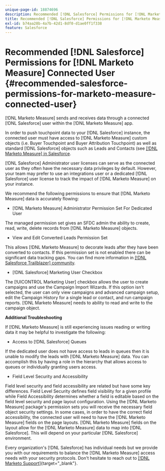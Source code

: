 ```yaml
---
unique-page-id: 18874696
description: Recommended [!DNL Salesforce] Permissions for [!DNL Marketo Measure] Connected User - [!DNL Marketo Measure] - Product Documentation
title: Recommended [!DNL Salesforce] Permissions for [!DNL Marketo Measure] Connected User
exl-id: b74aa28b-4a7b-42d1-8df0-d1ae0ff1f338
feature: Salesforce
---
```

# Recommended [!DNL Salesforce] Permissions for [!DNL Marketo Measure] Connected User {#recommended-salesforce-permissions-for-marketo-measure-connected-user}

[!DNL Marketo Measure] sends and receives data through a connected [!DNL Salesforce] user within the [!DNL Marketo Measure] app.

In order to push touchpoint data to your [!DNL Salesforce] instance, the connected user must have access to [!DNL Marketo Measure] custom objects (i.e. Buyer Touchpoint and Buyer Attribution Touchpoint) as well as standard [!DNL Salesforce] objects such as Leads and Contacts (see [[!DNL Marketo Measure] in Salesforce](/help/configuration-and-setup/marketo-measure-and-salesforce/how-marketo-measure-and-salesforce-interact.md).

[!DNL Salesforce] Administrator user licenses can serve as the connected user as they often have the necessary data privileges by default. However, your team may prefer to use an integrations user or a dedicated [!DNL Salesforce] user license to track the impact of [!DNL Marketo Measure] on your instance.

We recommend the following permissions to ensure that [!DNL Marketo Measure] data is accurately flowing:

* [!DNL Marketo Measure] Administrator Permission Set For Dedicated User

The managed permission set gives an SFDC admin the ability to create, read, write, delete records from [!DNL Marketo Measure] objects.

* View and Edit Converted Leads Permission Set

This allows [!DNL Marketo Measure] to decorate leads after they have been converted to contacts. If this permission set is not enabled there can be significant data tracking gaps. You can find more information in [[!DNL Salesforce Trailblazer] community](https://help.salesforce.com/articleView?id=leads_view_edit_converted.htm&type=5).

* [!DNL Salesforce] Marketing User Checkbox

The [!UICONTROL Marketing User] checkbox allows the user to create campaigns and use the Campaign Import Wizards. If this option isn't selected, the user can only view campaigns and advanced campaign setup, edit the Campaign History for a single lead or contact, and run campaign reports. [!DNL Marketo Measure] needs to ability to read and write to the campaign object.

**Additional Troubleshooting**

If [!DNL Marketo Measure] is still experiencing issues reading or writing data it may be helpful to investigate the following:

* Access to [!DNL Salesforce] Queues

If the dedicated user does not have access to leads in queues then it is unable to modify the leads with [!DNL Marketo Measure] data. You can accomplish this by having a role in the hierarchy that allows access to queues or individually granting users access.

* Field Level Security and Accessibility

Field level security and field accessibility are related but have some key differences. Field Level Security defines field visibility for a given profile while Field Accessibility determines whether a field is editable based on the field level security and page layout configuration. Using the [!DNL Marketo Measure] package's permission sets you will receive the necessary field object security settings. In some cases, in order to have the correct field accessibility, the connected user will need to have the [!DNL Marketo Measure] fields on the page layouts. [!DNL Marketo Measure] fields on the layout allow for the [!DNL Marketo Measure] data to map into [!DNL Salesforce]. This will depend on your particular [!DNL Salesforce] environment.

Every organization's [!DNL Salesforce] has individual needs but we provide you with our requirements to balance the [!DNL Marketo Measure] access needs with your security protocols. Don't hesitate to reach out to [[!DNL Marketo Support]](https://nation.marketo.com/t5/support/ct-p/Support){target="_blank"}.
